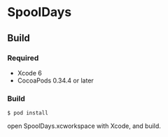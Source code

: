 SpoolDays
===========================

Build
---------------------------

### Required

* Xcode 6
* CocoaPods 0.34.4 or later


### Build

    $ pod install

open SpoolDays.xcworkspace with Xcode, and build.
